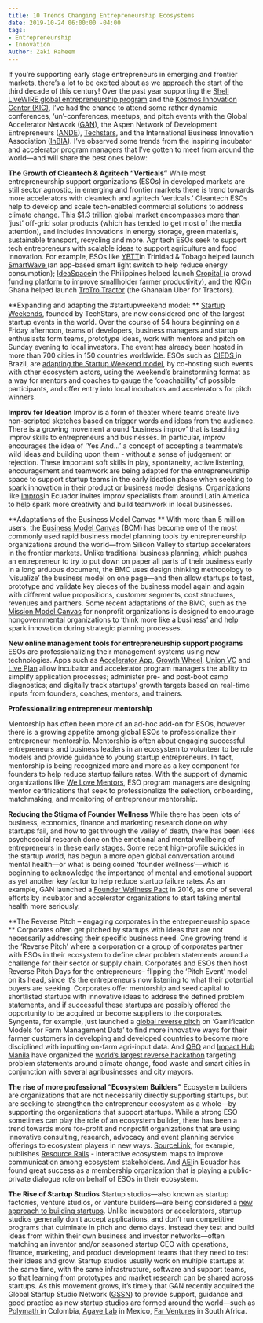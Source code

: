 ```yaml
---
title: 10 Trends Changing Entrepreneurship Ecosystems
date: 2019-10-24 06:00:00 -04:00
tags:
- Entrepreneurship
- Innovation
Author: Zaki Raheem
---
```


If you’re supporting early stage entrepreneurs in emerging and frontier markets, there’s a lot to be excited about as we approach the start of the third decade of this century! Over the past year supporting the [Shell LiveWIRE global entrepreneurship program](https://www.dai.com/our-work/projects/worldwide-shell-livewire-global-consultancy) and the [Kosmos Innovation Center (KIC)](https://www.dai.com/our-work/projects/ghana-kosmos-innovation-center-kic), I’ve had the chance to attend some rather dynamic conferences, ‘un’-conferences, meetups, and pitch events with the Global Accelerator Network ([GAN](https://www.gan.co/)), the Aspen Network of Development Entrepreneurs ([ANDE](http://andeglobal.org/)), [Techstars](https://www.techstars.com/), and the International Business Innovation Association ([InBIA](https://inbia.org/)). I’ve observed some trends from the inspiring incubator and accelerator program managers that I’ve gotten to meet from around the world—and will share the best ones below:

**The Growth of Cleantech & Agritech “Verticals”**
While most entrepreneurship support organizations (ESOs) in developed markets are still sector agnostic, in emerging and frontier markets there is trend towards more accelerators with cleantech and agritech ‘verticals.’ Cleantech ESOs help to develop and scale tech-enabled commercial solutions to address climate change. This $1.3 trillion global market encompasses more than ‘just’ off-grid solar products (which has tended to get most of the media attention), and includes innovations in energy storage, green materials, sustainable transport, recycling and more. Agritech ESOs seek to support tech entrepreneurs with scalable ideas to support agriculture and food innovation. For example, ESOs like [YBTT](https://www.facebook.com/yourybtt/)in Trinidad & Tobago helped launch [SmartWave ](https://www.facebook.com/SmartwaveCaribbean/)(an app-based smart light switch to help reduce energy consumption); [IdeaSpace](http://www.ideaspacefoundation.org/)in the Philippines helped launch [Cropital ](https://www.cropital.com/)(a crowd funding platform to improve smallholder farmer productivity), and the [KIC](https://www.kosmosinnovationcenter.com/)in Ghana helped launch [TroTro Tractor](https://www.trotrotractor.com/) (the Ghanaian Uber for Tractors).

**Expanding and adapting the #startupweekend model: **
[Startup Weekends](https://startupweekend.org/), founded by TechStars, are now considered one of the largest startup events in the world. Over the course of 54 hours beginning on a Friday afternoon, teams of developers, business managers and startup enthusiasts form teams, prototype ideas, work with mentors and pitch on Sunday evening to local investors. The event has already been hosted in more than 700 cities in 150 countries worldwide. ESOs such as [CIEDS ](https://www.cieds.org.br/)in Brazil, are [adapting the Startup Weekend model](https://www.livewire.shell/what-is-shell-livewire/news/brazil-holds-selection-weekend.html), by co-hosting such events with other ecosystem actors, using the weekend’s brainstorming format as a way for mentors and coaches to gauge the ‘coachability’ of possible participants, and offer entry into local incubators and accelerators for pitch winners.

**Improv for Ideation**
Improv is a form of theater where teams create live non-scripted sketches based on trigger words and ideas from the audience. There is a growing movement around ‘business improv’ that is teaching improv skills to entrepreneurs and businesses. In particular, improv encourages the idea of ‘Yes And…’ a concept of accepting a teammate’s wild ideas and building upon them - without a sense of judgement or rejection. These important soft skills in play, spontaneity, active listening, encouragement and teamwork are being adapted for the entrepreneurship space to support startup teams in the early ideation phase when seeking to spark innovation in their product or business model designs. Organizations like [Impros](http://www.impros.org/)in Ecuador invites improv specialists from around Latin America to help spark more creativity and build teamwork in local businesses.

**Adaptations of the Business Model Canvas
**
With more than 5 million users, the [Business Model Canvas](http://strategyzer.com/) (BCM) has become one of the most commonly used rapid business model planning tools by entrepreneurship organizations around the world—from Silicon Valley to startup accelerators in the frontier markets. Unlike traditional business planning, which pushes an entrepreneur to try to put down on paper all parts of their business early in a long arduous document, the BMC uses design thinking methodology to ‘visualize’ the business model on one page—and then allow startups to test, prototype and validate key pieces of the business model again and again with different value propositions, customer segments, cost structures, revenues and partners. Some recent adaptations of the BMC, such as the [Mission Model Canvas](https://www.afwerx.af.mil/resources/Mission-Model-Canvas-Editable-2.pdf) for nonprofit organizations is designed to encourage nongovernmental organizations to ‘think more like a business’ and help spark innovation during strategic planning processes. 

**New online management tools for entrepreneurship support programs**
ESOs are professionalizing their management systems using new technologies. Apps such as [Accelerator App](http://acceleratorapp.co/), [Growth Wheel](https://www.growthwheel.com/), [Union VC](https://union.vc/) and [Live Plan](https://www.liveplan.com/) allow incubator and accelerator program managers the ability to simplify application processes; administer pre- and post-boot camp diagnostics; and digitally track startups’ growth targets based on real-time inputs from founders, coaches, mentors, and trainers. 

**Professionalizing entrepreneur mentorship**

Mentorship has often been more of an ad-hoc add-on for ESOs, however there is a growing appetite among global ESOs to professionalize their entrepreneur mentorship. Mentorship is often about engaging successful entrepreneurs and business leaders in an ecosystem to volunteer to be role models and provide guidance to young startup entrepreneurs. In fact, mentorship is being recognized more and more as a key component for founders to help reduce startup failure rates. With the support of dynamic organizations like [We Love Mentors](https://welovementors.com/), ESO program managers are designing mentor certifications that seek to professionalize the selection, onboarding, matchmaking, and monitoring of entrepreneur mentorship. 

**Reducing the Stigma of Founder Wellness**
While there has been lots of business, economics, finance and marketing research done on why startups fail, and how to get through the valley of death, there has been less psychosocial research done on the emotional and mental wellbeing of entrepreneurs in these early stages. Some recent high-profile suicides in the startup world, has begun a more open global conversation around mental health—or what is being coined ‘founder wellness’—which is beginning to acknowledge the importance of mental and emotional support as yet another key factor to help reduce startup failure rates. As an example, GAN launched a [Founder Wellness Pact](https://www.gan.co/blog/the-founder-wellness-pact-how-accelerators-are-addressing-depression-among-founders/) in 2016, as one of several efforts by incubator and accelerator organizations to start taking mental health more seriously.  

**The Reverse Pitch – engaging corporates in the entrepreneurship space
**
Corporates often get pitched by startups with ideas that are not necessarily addressing their specific business need. One growing trend is the ‘Reverse Pitch’ where a corporation or a group of corporates partner with ESOs in their ecosystem to define clear problem statements around a challenge for their sector or supply chain. Corporates and ESOs then host Reverse Pitch Days for the entrepreneurs– flipping the ‘Pitch Event’ model on its head, since it’s the entrepreneurs now listening to what their potential buyers are seeking. Corporates offer mentorship and seed capital to shortlisted startups with innovative ideas to address the defined problem statements, and if successful these startups are possibly offered the opportunity to be acquired or become suppliers to the corporates. Syngenta, for example, just launched a [global reverse pitch](https://www.auri.org/2019/02/reversepitch/) on ‘Gamification Models for Farm Management Data’ to find more innovative ways for their farmer customers in developing and developed countries to become more disciplined with inputting on-farm agri-input data. And [QBO](https://qbo.com.ph/) and [Impact Hub Manila](https://impacthub.ph/) have organized the [world’s largest reverse hackathon](https://www.impact2050.com/impact-hackathon/) targeting problem statements around climate change, food waste and smart cities in conjunction with several agribusinesses and city mayors.

**The rise of more professional “Ecosystem Builders”**
Ecosystem builders are organizations that are not necessarily directly supporting startups, but are seeking to strengthen the entrepreneur ecosystem as a whole—by supporting the organizations that support startups. While a strong ESO sometimes can play the role of an ecosystem builder, there has been a trend towards more for-profit and nonprofit organizations that are using innovative consulting, research, advocacy and event planning service offerings to ecosystem players in new ways. [SourceLink](https://www.kcsourcelink.com/), for example, publishes [Resource Rails](https://www.kcsourcelink.com/blog/post/blog/2017/06/13/take-a-ride-on-the-kcsourcelink-resource-rail) - interactive ecosystem maps to improve communication among ecosystem stakeholders. And [AEI](http://www.aei.ec/en/home/)in Ecuador has found great success as a membership organization that is playing a public-private dialogue role on behalf of ESOs in their ecosystem. 

**The Rise of Startup Studios**
Startup studios—also known as startup factories, venture studios, or venture builders—are being considered a [new approach to building startups](https://www.gssn.co/media). Unlike incubators or accelerators, startup studios generally don’t accept applications, and don’t run competitive programs that culminate in pitch and demo days. Instead they test and build ideas from within their own business and investor networks—often matching an inventor and/or seasoned startup CEO with operations, finance, marketing, and product development teams that they need to test their ideas and grow. Startup studios usually work on multiple startups at the same time, with the same infrastructure, software and support teams, so that learning from prototypes and market research can be shared across startups. As this movement grows, it’s timely that GAN recently acquired the Global Startup Studio Network ([GSSN](https://www.gssn.co/)) to provide support, guidance and good practice as new startup studios are formed around the world—such as [Polymath ](https://polymathv.com/)in Colombia, [Agave Lab](http://www.agavelab.com/) in Mexico, [Far Ventures](http://www.far-ventures.com/) in South Africa.